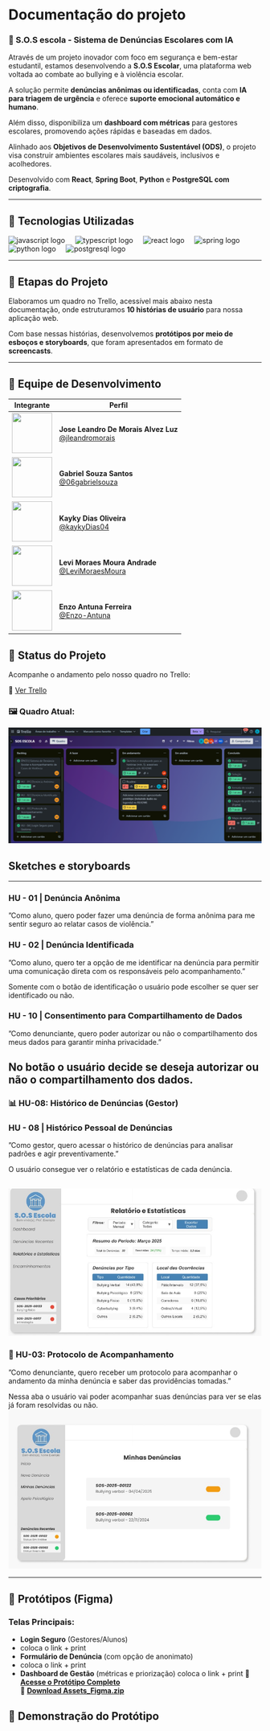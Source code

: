 # Documentação do projeto

### 📢 S.O.S escola - Sistema de Denúncias Escolares com IA

Através de um projeto inovador com foco em segurança e bem-estar estudantil, estamos desenvolvendo a **S.O.S Escolar**, uma plataforma web voltada ao combate ao bullying e à violência escolar.  

A solução permite **denúncias anônimas ou identificadas**, conta com **IA para triagem de urgência** e oferece **suporte emocional automático e humano**.  

Além disso, disponibiliza um **dashboard com métricas** para gestores escolares, promovendo ações rápidas e baseadas em dados.  

Alinhado aos **Objetivos de Desenvolvimento Sustentável (ODS)**, o projeto visa construir ambientes escolares mais saudáveis, inclusivos e acolhedores.  

Desenvolvido com **React**, **Spring Boot**, **Python** e **PostgreSQL com criptografia**.

---

## 🚀 Tecnologias Utilizadas

<div align="left">
  <img src="https://cdn.jsdelivr.net/gh/devicons/devicon/icons/javascript/javascript-original.svg" height="40" alt="javascript logo" />
  <img width="12" />
  <img src="https://cdn.jsdelivr.net/gh/devicons/devicon/icons/typescript/typescript-original.svg" height="40" alt="typescript logo" />
  <img width="12" />
  <img src="https://cdn.jsdelivr.net/gh/devicons/devicon/icons/react/react-original.svg" height="40" alt="react logo" />
  <img width="12" />
  <img src="https://cdn.jsdelivr.net/gh/devicons/devicon/icons/spring/spring-original.svg" height="40" alt="spring logo" />
  <img width="12" />
  <img src="https://cdn.jsdelivr.net/gh/devicons/devicon/icons/python/python-original.svg" height="40" alt="python logo" />
  <img width="12" />
  <img src="https://cdn.jsdelivr.net/gh/devicons/devicon/icons/postgresql/postgresql-original.svg" height="40" alt="postgresql logo" />
</div>

---

## 📌 Etapas do Projeto

Elaboramos um quadro no Trello, acessível mais abaixo nesta documentação, onde estruturamos **10 histórias de usuário** para nossa aplicação web.  

Com base nessas histórias, desenvolvemos **protótipos por meio de esboços e storyboards**, que foram apresentados em formato de **screencasts**.

---


## 👥 Equipe de Desenvolvimento

| Integrante | Perfil |
|------------|--------|
| <img src="https://github.com/jleandromorais.png" width="80" height="80"> | **Jose Leandro De Morais Alvez Luz**<br>[@jleandromorais](https://github.com/jleandromorais) |
| <img src="https://github.com/06gabrielsouza.png" width="80" height="80"> | **Gabriel Souza Santos**<br>[@06gabrielsouza](https://github.com/06gabrielsouza) |
| <img src="https://github.com/kaykyDias04.png" width="80" height="80"> | **Kayky Dias Oliveira**<br>[@kaykyDias04](https://github.com/kaykyDias04) |
| <img src="https://github.com/LeviMoraesMoura.png" width="80" height="80"> | **Levi Moraes Moura Andrade**<br>[@LeviMoraesMoura](https://github.com/LeviMoraesMoura) |
| <img src="https://github.com/Enzo-Antuna.png" width="80" height="80"> | **Enzo Antuna Ferreira**<br>[@Enzo-Antuna](https://github.com/Enzo-Antuna) |

## 📌 Status do Projeto

Acompanhe o andamento pelo nosso quadro no Trello:

🔗 [Ver Trello](https://trello.com/b/rqZ4UClp/sos-escola)

### 🖼️ Quadro Atual:

![Quadro do Trello](imagens/trello)

## Sketches e storyboards

---

### HU - 01 | Denúncia Anônima
”Como aluno, quero poder fazer uma denúncia de forma anônima para me sentir seguro ao relatar casos de violência.”

### HU - 02 | Denúncia Identificada
”Como aluno, quero ter a opção de me identificar na denúncia para permitir uma comunicação direta com os responsáveis pelo acompanhamento.”

Somente com o botão de identificação o usuário pode escolher se quer ser identificado ou não.

### HU - 10 | Consentimento para Compartilhamento de Dados
”Como denunciante, quero poder autorizar ou não o compartilhamento dos meus dados para garantir minha privacidade.”

 No botão o usuário decide se deseja autorizar ou não o compartilhamento dos dados.
---

### 📊 HU-08: Histórico de Denúncias (Gestor)

### HU - 08 | Histórico Pessoal de Denúncias
”Como gestor, quero acessar o histórico de denúncias para analisar padrões e agir preventivamente.”

O usuário consegue ver o relatório e estatísticas de cada denúncia.

![h8](imagens/Story8.jpg)
---

### 📨 HU-03: Protocolo de Acompanhamento


”Como denunciante, quero receber um protocolo para acompanhar o andamento da minha denúncia e saber das providências tomadas.”

Nessa aba o usuário vai poder acompanhar suas denúncias para ver se elas já foram resolvidas ou não.
![h3](imagens/Story3.jpg)


--- 


## 🎨 Protótipos (Figma)

### Telas Principais:

- **Login Seguro** (Gestores/Alunos)
- coloca o link + print
- **Formulário de Denúncia** (com opção de anonimato)
- coloca o link + print
- **Dashboard de Gestão** (métricas e priorização)
coloca o link + print
🔗 **[Acesse o Protótipo Completo](https://www.figma.com/design/LttrqgGPeTN1Wa9hu6Iidk/S.O.S-Escola?node-id=0-1&p=f)**  
📁 **[Download Assets_Figma.zip](caminho/para/Assets_Figma.zip)**





## 🎥 Demonstração do Protótipo
